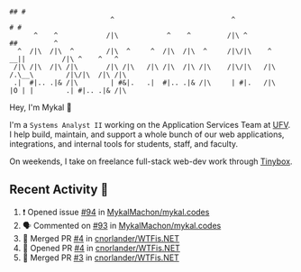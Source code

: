```
                                                                                ## #
                         ^                             ^                       # #                      
      ^    ^            /|\            ^    ^         /|\ ^                   ##         ^              
  ^  /|\  /|\  ^        /|\  ^     ^  /|\  /|\  ^     /|\/|\    ^          __||         /|\ ^    ^   ^ 
 /|\ /|\  /|\ /|\       /|\ /|\   /|\ /|\  /|\ /|\    /|\/|\   /|\        /.\__\        /|\/|\  /|\ /|\
 .|  #|.. .|& /|\        | #&|.   .|  #|.. .|& /|\     | #|.   /|\        |O | |        .| #|.. .|& /|\
```
Hey, I'm Mykal 👋

I'm a `Systems Analyst II` working on the Application Services Team at [UFV](https://ufv.ca). 
I help build, maintain, and support a whole bunch of our web applications, integrations, and internal tools for students, staff, and faculty.

On weekends, I take on freelance full-stack web-dev work through [Tinybox](https://tinybox.dev).

## Recent Activity 🚀

<!--START_SECTION:activity-->
1. ❗ Opened issue [#94](https://github.com/MykalMachon/mykal.codes/issues/94) in [MykalMachon/mykal.codes](https://github.com/MykalMachon/mykal.codes)
2. 🗣 Commented on [#93](https://github.com/MykalMachon/mykal.codes/issues/93#issuecomment-1936221277) in [MykalMachon/mykal.codes](https://github.com/MykalMachon/mykal.codes)
3. 🎉 Merged PR [#4](https://github.com/cnorlander/WTFis.NET/pull/4) in [cnorlander/WTFis.NET](https://github.com/cnorlander/WTFis.NET)
4. 💪 Opened PR [#4](https://github.com/cnorlander/WTFis.NET/pull/4) in [cnorlander/WTFis.NET](https://github.com/cnorlander/WTFis.NET)
5. 🎉 Merged PR [#3](https://github.com/cnorlander/WTFis.NET/pull/3) in [cnorlander/WTFis.NET](https://github.com/cnorlander/WTFis.NET)
<!--END_SECTION:activity-->
